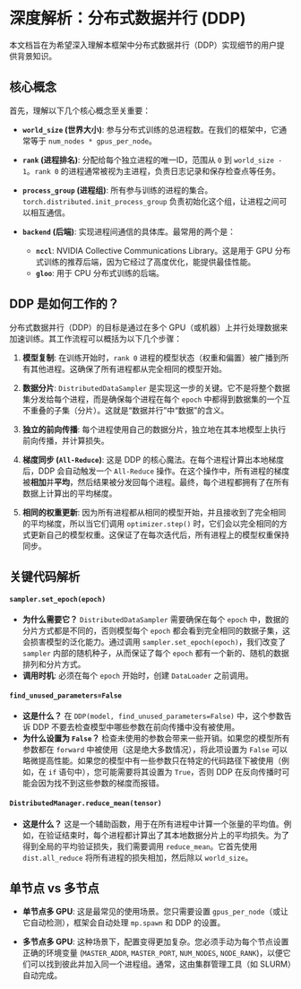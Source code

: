 # 深度解析：分布式数据并行 (DDP)

本文档旨在为希望深入理解本框架中分布式数据并行（DDP）实现细节的用户提供背景知识。

## 核心概念

首先，理解以下几个核心概念至关重要：

-   **`world_size` (世界大小)**: 参与分布式训练的总进程数。在我们的框架中，它通常等于 `num_nodes * gpus_per_node`。

-   **`rank` (进程排名)**: 分配给每个独立进程的唯一ID，范围从 `0` 到 `world_size - 1`。`rank 0` 的进程通常被视为主进程，负责日志记录和保存检查点等任务。

-   **`process_group` (进程组)**: 所有参与训练的进程的集合。`torch.distributed.init_process_group` 负责初始化这个组，让进程之间可以相互通信。

-   **`backend` (后端)**: 实现进程间通信的具体库。最常用的两个是：
    -   **`nccl`**: NVIDIA Collective Communications Library。这是用于 GPU 分布式训练的推荐后端，因为它经过了高度优化，能提供最佳性能。
    -   **`gloo`**: 用于 CPU 分布式训练的后端。

## DDP 是如何工作的？

分布式数据并行（DDP）的目标是通过在多个 GPU（或机器）上并行处理数据来加速训练。其工作流程可以概括为以下几个步骤：

1.  **模型复制**: 在训练开始时，`rank 0` 进程的模型状态（权重和偏置）被广播到所有其他进程。这确保了所有进程都从完全相同的模型开始。

2.  **数据分片**: `DistributedDataSampler` 是实现这一步的关键。它不是将整个数据集分发给每个进程，而是确保每个进程在每个 `epoch` 中都得到数据集的一个互不重叠的子集（分片）。这就是“数据并行”中“数据”的含义。

3.  **独立的前向传播**: 每个进程使用自己的数据分片，独立地在其本地模型上执行前向传播，并计算损失。

4.  **梯度同步 (`All-Reduce`)**: 这是 DDP 的核心魔法。在每个进程计算出本地梯度后，DDP 会自动触发一个 `All-Reduce` 操作。在这个操作中，所有进程的梯度被**相加**并**平均**，然后结果被分发回每个进程。最终，每个进程都拥有了在所有数据上计算出的平均梯度。

5.  **相同的权重更新**: 因为所有进程都从相同的模型开始，并且接收到了完全相同的平均梯度，所以当它们调用 `optimizer.step()` 时，它们会以完全相同的方式更新自己的模型权重。这保证了在每次迭代后，所有进程上的模型权重保持同步。

## 关键代码解析

#### `sampler.set_epoch(epoch)`

-   **为什么需要它？** `DistributedDataSampler` 需要确保在每个 `epoch` 中，数据的分片方式都是不同的，否则模型每个 `epoch` 都会看到完全相同的数据子集，这会损害模型的泛化能力。通过调用 `sampler.set_epoch(epoch)`，我们改变了 `sampler` 内部的随机种子，从而保证了每个 `epoch` 都有一个新的、随机的数据排列和分片方式。
-   **调用时机**: 必须在每个 `epoch` 开始时，创建 `DataLoader` 之前调用。

#### `find_unused_parameters=False`

-   **这是什么？** 在 `DDP(model, find_unused_parameters=False)` 中，这个参数告诉 DDP 不要去检查模型中哪些参数在前向传播中没有被使用。 
-   **为什么设置为 `False`？** 检查未使用的参数会带来一些开销。如果您的模型所有参数都在 `forward` 中被使用（这是绝大多数情况），将此项设置为 `False` 可以略微提高性能。如果您的模型中有一些参数只在特定的代码路径下被使用（例如，在 `if` 语句中），您可能需要将其设置为 `True`，否则 DDP 在反向传播时可能会因为找不到这些参数的梯度而报错。

#### `DistributedManager.reduce_mean(tensor)`

-   **这是什么？** 这是一个辅助函数，用于在所有进程中计算一个张量的平均值。例如，在验证结束时，每个进程都计算出了其本地数据分片上的平均损失。为了得到全局的平均验证损失，我们需要调用 `reduce_mean`。它首先使用 `dist.all_reduce` 将所有进程的损失相加，然后除以 `world_size`。

## 单节点 vs 多节点

-   **单节点多 GPU**: 这是最常见的使用场景。您只需要设置 `gpus_per_node`（或让它自动检测），框架会自动处理 `mp.spawn` 和 DDP 的设置。

-   **多节点多 GPU**: 这种场景下，配置变得更加复杂。您必须手动为每个节点设置正确的环境变量 (`MASTER_ADDR`, `MASTER_PORT`, `NUM_NODES`, `NODE_RANK`)，以便它们可以找到彼此并加入同一个进程组。通常，这由集群管理工具（如 SLURM）自动完成。
